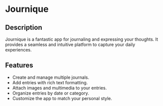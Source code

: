 # Journique

## Description
Journique is a fantastic app for journaling and expressing your thoughts. It provides a seamless and intuitive platform to capture your daily experiences.

## Features
- Create and manage multiple journals.
- Add entries with rich text formatting.
- Attach images and multimedia to your entries.
- Organize entries by date or category.
- Customize the app to match your personal style.


